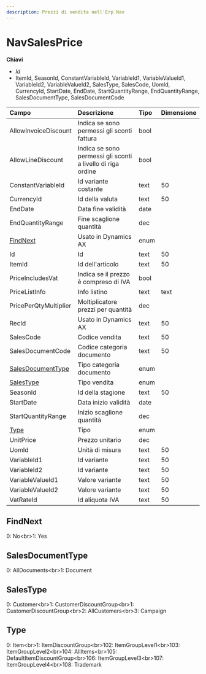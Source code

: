 ```yaml
---
description: Prezzi di vendita nell'Erp Nav
---
```


# NavSalesPrice

  
 **Chiavi**

* _Id_
* ItemId, SeasonId, ConstantVariableId, VariableId1, VariableValueId1, VariableId2, VariableValueId2, SalesType, SalesCode, UomId, CurrencyId, StartDate, EndDate, StartQuantityRange, EndQuantityRange, SalesDocumentType, SalesDocumentCode

| Campo | Descrizione | Tipo | Dimensione |
| :--- | :--- | :--- | :--- |
| AllowInvoiceDiscount | Indica se sono permessi gli sconti fattura | bool |  |
| AllowLineDiscount | Indica se sono permessi gli sconti a livello di riga ordine | bool |  |
| ConstantVariableId | Id variante costante | text | 50 |
| CurrencyId | Id della valuta | text | 50 |
| EndDate | Data fine validità | date |  |
| EndQuantityRange | Fine scaglione quantità | dec |  |
| [FindNext](navsalesprice.md#findnext) | Usato in Dynamics AX | enum |  |
| Id | Id | text | 50 |
| ItemId | Id dell'articolo | text | 50 |
| PriceIncludesVat | Indica se il prezzo è compreso di IVA | bool |  |
| PriceListInfo | Info listino | text | text |
| PricePerQtyMultiplier | Moltiplicatore prezzi per quantità | dec |  |
| RecId | Usato in Dynamics AX | text | 50 |
| SalesCode | Codice vendita | text | 50 |
| SalesDocumentCode | Codice categoria documento | text | 50 |
| [SalesDocumentType](navsalesprice.md#salesdocumenttype) | Tipo categoria documento | enum |  |
| [SalesType](navsalesprice.md#salestype) | Tipo vendita | enum |  |
| SeasonId | Id della stagione | text | 50 |
| StartDate | Data inizio validità | date |  |
| StartQuantityRange | Inizio scaglione quantità | dec |  |
| [Type](navsalesprice.md#type) | Tipo | enum |  |
| UnitPrice | Prezzo unitario | dec |  |
| UomId | Unità di misura | text | 50 |
| VariableId1 | Id variante | text | 50 |
| VariableId2 | Id variante | text | 50 |
| VariableValueId1 | Valore variante | text | 50 |
| VariableValueId2 | Valore variante | text | 50 |
| VatRateId | Id aliquota IVA | text | 50 |

## FindNext

0: No&lt;br&gt;1: Yes

## SalesDocumentType

0: AllDocuments&lt;br&gt;1: Document

## SalesType

0: Customer&lt;br&gt;1: CustomerDiscountGroup&lt;br&gt;1: CustomerDiscountGroup&lt;br&gt;2: AllCustomers&lt;br&gt;3: Campaign

## Type

0: Item&lt;br&gt;1: ItemDiscountGroup&lt;br&gt;102: ItemGroupLevel1&lt;br&gt;103: ItemGroupLevel2&lt;br&gt;104: AllItems&lt;br&gt;105: DefaultItemDiscountGroup&lt;br&gt;106: ItemGroupLevel3&lt;br&gt;107: ItemGroupLevel4&lt;br&gt;108: Trademark

